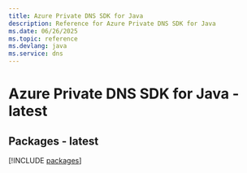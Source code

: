 ```yaml
---
title: Azure Private DNS SDK for Java
description: Reference for Azure Private DNS SDK for Java
ms.date: 06/26/2025
ms.topic: reference
ms.devlang: java
ms.service: dns
---
```

# Azure Private DNS SDK for Java - latest
## Packages - latest
[!INCLUDE [packages](private-dns-index.md)]